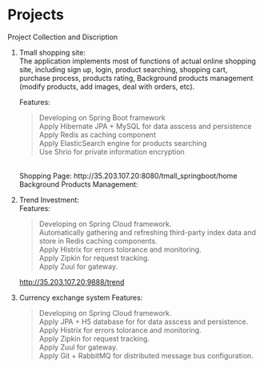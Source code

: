 # Projects
Project Collection and Discription


1. Tmall shopping site: <br> 
   The application implements most of functions of actual online shopping site, including sign up, login, product searching, shopping cart, purchase process, products rating, Background products management (modify products, add images, deal with orders, etc).
   
   Features:<br> 
   >Developing on Spring Boot framework<br> 
   >Apply Hibernate JPA + MySQL for data asscess and persistence<br> 
   >Apply Redis as caching component<br> 
   >Apply ElasticSearch engine for products searching<br> 
   >Use Shrio for private information encryption<br> 
   <br> 
   Shopping Page: http://35.203.107.20:8080/tmall_springboot/home <br> 
   Background Products Management:  <br> 

2. Trend Investment: <br>
   Features:<br> 
   > Developing on Spring Cloud framework.<br> 
   > Automatically gathering and refreshing third-party index data and store in Redis caching components.<br> 
   > Apply Histrix for errors tolorance and monitoring.<br> 
   > Apply Zipkin for request tracking.<br> 
   > Apply Zuul for gateway.<br> 
   
   
   http://35.203.107.20:9888/trend <br> 


3. Currency exchange system
   Features:<br> 
   > Developing on Spring Cloud framework.<br> 
   > Apply JPA + H5 database for for data asscess and persistence.<br> 
   > Apply Histrix for errors tolorance and monitoring.<br> 
   > Apply Zipkin for request tracking.<br> 
   > Apply Zuul for gateway.<br> 
   > Apply Git + RabbitMQ for distributed message bus configuration.<br> 
   

